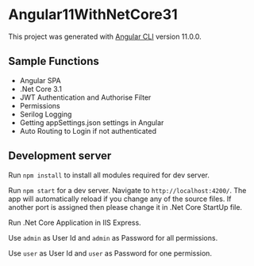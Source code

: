 # Angular11WithNetCore31

This project was generated with [Angular CLI](https://github.com/angular/angular-cli) version 11.0.0.

## Sample Functions
- Angular SPA
- .Net Core 3.1
- JWT Authentication and Authorise Filter
- Permissions
- Serilog Logging
- Getting appSettings.json settings in Angular
- Auto Routing to Login if not authenticated

## Development server

Run `npm install` to install all modules required for dev server.

Run `npm start` for a dev server. Navigate to `http://localhost:4200/`. The app will automatically reload if you change any of the source files. If another port is assigned then please change it in .Net Core StartUp file.

Run .Net Core Application in IIS Express.

Use `admin` as User Id and `admin` as Password for all permissions.

Use `user` as User Id and `user` as Password for one permission.



